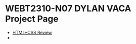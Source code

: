 # WEBT2310-N07 DYLAN VACA Project Page
<ul>
<li><a href="HTML+CSS Review/index.html">HTML+CSS Review</a><li>

</ul>